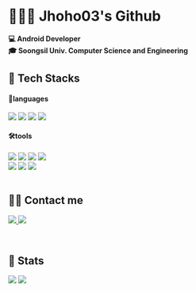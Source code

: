 👩🏻‍💻 Jhoho03's Github
==============
**💻 Android Developer** <br/>
**🎓 Soongsil Univ. Computer Science and Engineering**


🌃 Tech Stacks
-------------
<div style="margin: ; text-align: left;" "text-align: left;">

#### **📝languages**
<img src="https://img.shields.io/badge/C-999999?style=flat-square&logo=C&logoColor=white">
<img src="https://img.shields.io/badge/C++-00599C?style=flat-square&logo=C%2B%2B&logoColor=white">
<img src="https://img.shields.io/badge/Java-007396?style=flat-square&logo=Java&logoColor=white">
<img src="https://img.shields.io/badge/Android-3DDC84?style=flat-square&logo=Android&logoColor=white">

<br/>

#### **🛠️tools**
<img src="https://img.shields.io/badge/Github-181717?style=flat-square&logo=Github&logoColor=white">
<img src="https://img.shields.io/badge/Git-F05032?style=flat-square&logo=Git&logoColor=white">
<img src="https://img.shields.io/badge/Notion-000000?style=flat-square&logo=Notion&logoColor=white">
<img src="https://img.shields.io/badge/Linux-FCC624?style=flat-square&logo=Linux&logoColor=white">
<br/>
<img src="https://img.shields.io/badge/Visualstudiocode-007ACC?style=flat-square&logo=Visualstudiocode&logoColor=white">
<img src="https://img.shields.io/badge/Androidstudio-3DDC84?style=flat-square&logo=Androidstudio&logoColor=white">
<img src="https://img.shields.io/badge/Intellijidea-000000?style=flat-square&logo=Intellijidea&logoColor=white">
</div>

<br/>

🤷‍♀️ Contact me
-------------
<a href=https://www.instagram.com/jaeho0326/> <img src="https://img.shields.io/badge/Instagram-E4405F?style=flat-square&logo=Instagram&logoColor=white&link=https://www.instagram.com/jaeho0326/"> </a>
<a href=mailto:jhoho098@gmail.com> <img src="https://img.shields.io/badge/Gmail-EA4335?style=flat-square&logo=Gmail&logoColor=white&link=mailto:jhoho098@gmail.com"> </a>

<br/>


🏅 Stats
-------------
<div style="margin: ; text-align: left;" "text-align: left;">

<img src="https://github-readme-stats.vercel.app/api?username=jhoho03&show_icons=true&theme=radical">
<img src="https://github-readme-stats.vercel.app/api/top-langs/?username=jhoho03&layout=compact&theme=radical">
</div>

